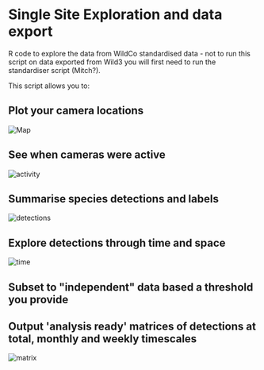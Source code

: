 # Single Site Exploration and data export
R code to explore the data from WildCo standardised data - not to run this script on data exported from Wild3 you will first need to run the standardiser script (Mitch?).

This script allows you to:

## Plot your camera locations
![Map](https://user-images.githubusercontent.com/4758200/110359063-e45bcf00-7ff1-11eb-9a07-750090ae9cc6.png)
## See when cameras were active
![activity](https://wildlife.sites.olt.ubc.ca/files/2021/03/activity.jpg)
## Summarise species detections and labels
![detections](https://wildlife.sites.olt.ubc.ca/files/2021/03/detections.jpg)
## Explore detections through time and space
![time](https://wildlife.sites.olt.ubc.ca/files/2021/03/time.jpg)
## Subset to "independent" data based a threshold you provide

## Output 'analysis ready' matrices of detections at total, monthly and weekly timescales
![matrix](https://wildlife.sites.olt.ubc.ca/files/2021/03/output.jpg)
